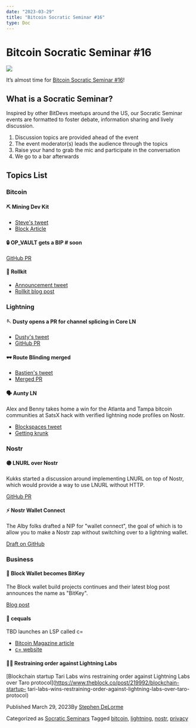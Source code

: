 ```yaml
---
date: "2023-03-29"
title: "Bitcoin Socratic Seminar #16"
type: Doc
---
```

# Bitcoin Socratic Seminar #16

![](content/uploads/2023/03/ATLBitDevs_2023-03-29_socratic-1568x882.jpg)

It’s almost time for [Bitcoin Socratic Seminar
#16](https://www.meetup.com/atlantabitdevs/events/292080080/)!

## What is a Socratic Seminar?

Inspired by other BitDevs meetups around the US, our Socratic Seminar events
are formatted to foster debate, information sharing and lively discussion.

  1. Discussion topics are provided ahead of the event
  2. The event moderator(s) leads the audience through the topics
  3. Raise your hand to grab the mic and participate in the conversation
  4. We go to a bar afterwards

## Topics List

### Bitcoin

#### ⛏ Mining Dev Kit

  * [Steve's tweet](https://twitter.com/moneyball/status/1633175236203147264)
  * [Block Article](https://www.mining.build/the-mining-development-kit-unlocking-innovation-in-bitcoin-mining/)

#### 🔒 OP_VAULT gets a BIP # soon

[GitHub PR](https://github.com/bitcoin/bips/pull/1421)

#### 🧻 Rollkit

  * [Announcement tweet](https://twitter.com/rollkitdev/status/1632438374513676288?s=46&t=JE0Wv8DiW65PYc9J6aX9IA)
  * [Rollkit blog post](https://rollkit.dev/blog/sovereign-rollups-on-bitcoin/)

### Lightning

#### 🪡 Dusty opens a PR for channel splicing in Core LN

  * [Dusty's tweet](https://twitter.com/dusty_daemon/status/1633281654079868929)
  * [GitHub PR](https://github.com/ElementsProject/lightning/pull/5675)

#### 🕶 Route Blinding merged

  * [Bastien's tweet](https://twitter.com/realtbast/status/1640606307924291585)
  * [Merged PR](https://github.com/lightning/bolts/pull/765)

#### 🗣 Aunty LN

Alex and Benny takes home a win for the Atlanta and Tampa bitcoin communities
at SatsX hack with verified lightning node profiles on Nostr.

  * [Blockspaces tweet](https://twitter.com/BlockSpaces_io/status/1637642107048402944)
  * [Getting krunk](https://twitter.com/PlebLab/status/1637628536260292608)

### Nostr

#### 🟣 LNURL over Nostr

Kukks started a discussion around implementing LNURL on top of Nostr, which
would provide a way to use LNURL without HTTP.

[GitHub PR](https://github.com/lnurl/luds/pull/203)

#### ⚡️ Nostr Wallet Connect

The Alby folks drafted a NIP for "wallet connect", the goal of which is to
allow you to make a Nostr zap without switching over to a lightning wallet.

[Draft on GitHub](https://github.com/getAlby/nips/blob/master/47.md)

### Business

#### 🔑 Block Wallet becomes BitKey

The Block wallet build projects continues and their latest blog post announces
the name as "BitKey".

[Blog post](https://bitkey.build/you-can-call-us-bitkey/)

#### 🟰 cequals

TBD launches an LSP called c=

  * [Bitcoin Magazine article](https://bitcoinmagazine.com/business/tbd-announces-new-bitcoin-lightning-service-provider-c)
  * [c= website](https://cequals.xyz/)

#### 👩‍⚖️ Restraining order against Lightning Labs

[Blockchain startup Tari Labs wins restraining order against Lightning Labs
over Taro protocol](https://www.theblock.co/post/219992/blockchain-startup-
tari-labs-wins-restraining-order-against-lightning-labs-over-taro-protocol)

Published March 29, 2023By [Stephen DeLorme](author/stephen/index.html)

Categorized as [Socratic Seminars](category/socratic-seminars/index.html)
Tagged [bitcoin](tag/bitcoin/index.html),
[lightning](tag/lightning/index.html), [nostr](tag/nostr/index.html),
[privacy](tag/privacy/index.html)

#